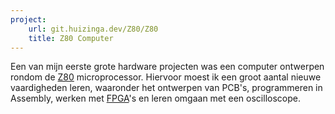 ```yaml
---
project:
    url: git.huizinga.dev/Z80/Z80
    title: Z80 Computer
---
```


Een van mijn eerste grote hardware projecten was een computer ontwerpen rondom de [Z80] microprocessor.
Hiervoor moest ik een groot aantal nieuwe vaardigheden leren, waaronder het ontwerpen van PCB's, programmeren in Assembly, werken met [FPGA]'s en leren omgaan met een oscilloscope.

[Z80]: https://en.wikipedia.org/wiki/Zilog_Z80
[FPGA]: https://en.wikipeida.org/wiki/Field-programmable_gate_array
